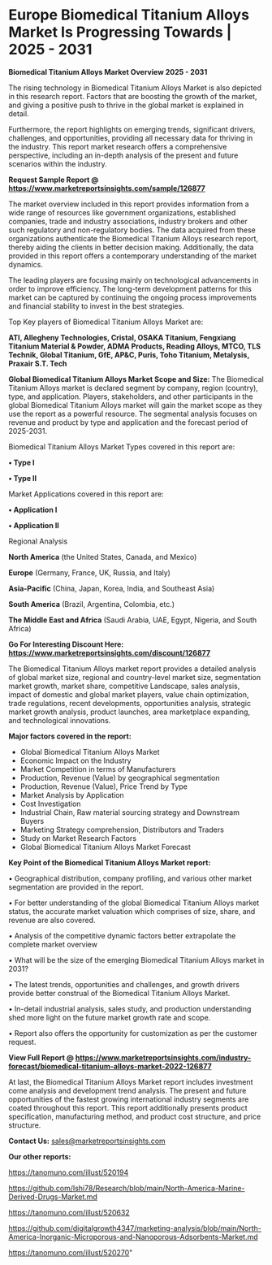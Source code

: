 # Europe Biomedical Titanium Alloys Market Is Progressing Towards | 2025 - 2031

<Strong> Biomedical Titanium Alloys Market Overview 2025 - 2031</strong>

The rising technology in Biomedical Titanium Alloys Market is also depicted in this research report. Factors that are boosting the growth of the market, and giving a positive push to thrive in the global market is explained in detail.

Furthermore, the report highlights on emerging trends, significant drivers, challenges, and opportunities, providing all necessary data for thriving in the industry. This report market research offers a comprehensive perspective, including an in-depth analysis of the present and future scenarios within the industry.

<strong>Request Sample Report @ <a href=https://www.marketreportsinsights.com/sample/126877>https://www.marketreportsinsights.com/sample/126877</a></strong>

The market overview included in this report provides information from a wide range of resources like government organizations, established companies, trade and industry associations, industry brokers and other such regulatory and non-regulatory bodies. The data acquired from these organizations authenticate the Biomedical Titanium Alloys research report, thereby aiding the clients in better decision making. Additionally, the data provided in this report offers a contemporary understanding of the market dynamics.

The leading players are focusing mainly on technological advancements in order to improve efficiency. The long-term development patterns for this market can be captured by continuing the ongoing process improvements and financial stability to invest in the best strategies.

Top Key players of Biomedical Titanium Alloys Market are:

<strong>ATI, Allegheny Technologies, Cristal, OSAKA Titanium, Fengxiang Titanium Material & Powder, ADMA Products, Reading Alloys, MTCO, TLS Technik, Global Titanium, GfE, AP&C, Puris, Toho Titanium, Metalysis, Praxair S.T. Tech</strong>

<strong><b>Global Biomedical Titanium Alloys Market Scope and Size:</b></strong>
The Biomedical Titanium Alloys market is declared segment by company, region (country), type, and application. Players, stakeholders, and other participants in the global Biomedical Titanium Alloys market will gain the market scope as they use the report as a powerful resource. The segmental analysis focuses on revenue and product by type and application and the forecast period of 2025-2031.

Biomedical Titanium Alloys Market Types covered in this report are:

<strong>• Type I

• Type II</strong>

Market Applications covered in this report are:

<strong>• Application I

• Application II</strong> 

Regional Analysis

<strong>North America</strong> (the United States, Canada, and Mexico)

<strong>Europe</strong> (Germany, France, UK, Russia, and Italy)

<strong>Asia-Pacific</strong> (China, Japan, Korea, India, and Southeast Asia)

<strong>South America</strong> (Brazil, Argentina, Colombia, etc.)

<strong>The Middle East and Africa</strong> (Saudi Arabia, UAE, Egypt, Nigeria, and South Africa)

<strong>Go For Interesting Discount Here: <a href=https://www.marketreportsinsights.com/discount/126877>https://www.marketreportsinsights.com/discount/126877</a></strong>

The Biomedical Titanium Alloys market report provides a detailed analysis of global market size, regional and country-level market size, segmentation market growth, market share, competitive Landscape, sales analysis, impact of domestic and global market players, value chain optimization, trade regulations, recent developments, opportunities analysis, strategic market growth analysis, product launches, area marketplace expanding, and technological innovations.

<strong><b>Major factors covered in the report:</b></strong>
<ul>
  <li>Global Biomedical Titanium Alloys Market </li>
  <li>Economic Impact on the Industry</li>
  <li>Market Competition in terms of Manufacturers</li>
  <li>Production, Revenue (Value) by geographical segmentation</li>
  <li>Production, Revenue (Value), Price Trend by Type</li>
  <li>Market Analysis by Application</li>
  <li>Cost Investigation</li>
  <li>Industrial Chain, Raw material sourcing strategy and Downstream Buyers</li>
  <li>Marketing Strategy comprehension, Distributors and Traders</li>
  <li>Study on Market Research Factors</li>
  <li>Global Biomedical Titanium Alloys Market Forecast</li>
</ul>

<strong><b>Key Point of the Biomedical Titanium Alloys Market report:</b></strong>

• Geographical distribution, company profiling, and various other market segmentation are provided in the report.

• For better understanding of the global Biomedical Titanium Alloys market status, the accurate market valuation which comprises of size, share, and revenue are also covered.

• Analysis of the competitive dynamic factors better extrapolate the complete market overview

• What will be the size of the emerging Biomedical Titanium Alloys market in 2031?

• The latest trends, opportunities and challenges, and growth drivers provide better construal of the Biomedical Titanium Alloys Market.

• In-detail industrial analysis, sales study, and production understanding shed more light on the future market growth rate and scope.

• Report also offers the opportunity for customization as per the customer request.

<strong><b>View Full Report @ <a href=https://www.marketreportsinsights.com/industry-forecast/biomedical-titanium-alloys-market-2022-126877>https://www.marketreportsinsights.com/industry-forecast/biomedical-titanium-alloys-market-2022-126877</a></b></strong>


At last, the Biomedical Titanium Alloys Market report includes investment come analysis and development trend analysis. The present and future opportunities of the fastest growing international industry segments are coated throughout this report. This report additionally presents product specification, manufacturing method, and product cost structure, and price structure.

<strong>Contact Us:</strong>
sales@marketreportsinsights.com

<strong>Our other reports:</strong>

<a href=https://tanomuno.com/illust/520194>https://tanomuno.com/illust/520194</a>

<a href=https://github.com/Ishi78/Research/blob/main/North-America-Marine-Derived-Drugs-Market.md>https://github.com/Ishi78/Research/blob/main/North-America-Marine-Derived-Drugs-Market.md</a>

<a href=https://tanomuno.com/illust/520632>https://tanomuno.com/illust/520632</a>

<a href=https://github.com/digitalgrowth4347/marketing-analysis/blob/main/North-America-Inorganic-Microporous-and-Nanoporous-Adsorbents-Market.md>https://github.com/digitalgrowth4347/marketing-analysis/blob/main/North-America-Inorganic-Microporous-and-Nanoporous-Adsorbents-Market.md</a>

<a href=https://tanomuno.com/illust/520270>https://tanomuno.com/illust/520270</a>"

